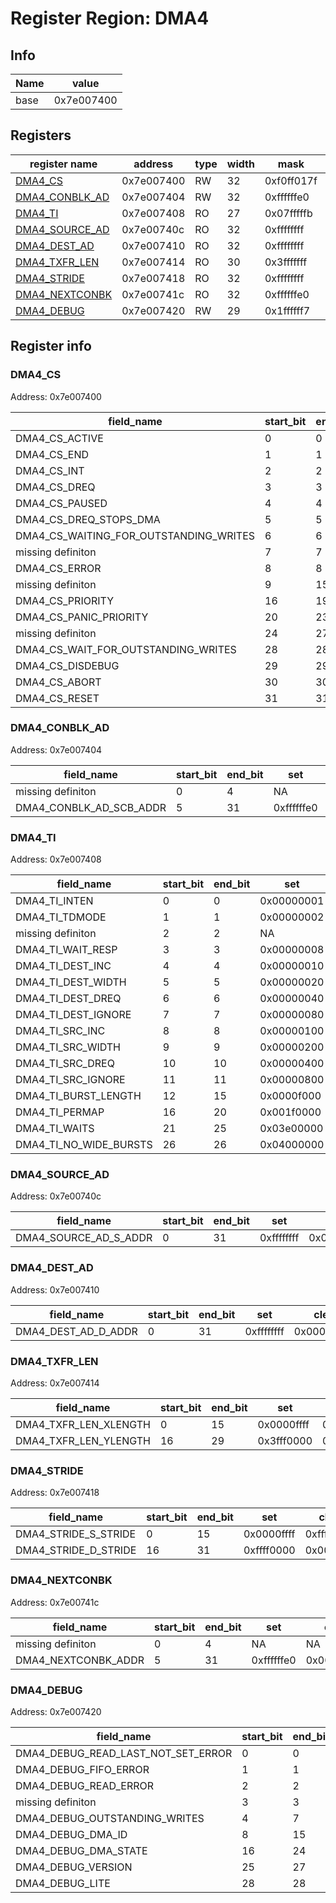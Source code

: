 # Register Region: DMA4


## Info

| Name | value |
| --- | --- |
| base | 0x7e007400 |

## Registers

| register name | address | type | width | mask | reset |
| --- | --- | --- | --- | --- | --- |
| [DMA4_CS](#dma4_cs) | 0x7e007400 | RW | 32 | 0xf0ff017f | 0000000000 |
| [DMA4_CONBLK_AD](#dma4_conblk_ad) | 0x7e007404 | RW | 32 | 0xffffffe0 | 0000000000 |
| [DMA4_TI](#dma4_ti) | 0x7e007408 | RO | 27 | 0x07fffffb |  |
| [DMA4_SOURCE_AD](#dma4_source_ad) | 0x7e00740c | RO | 32 | 0xffffffff |  |
| [DMA4_DEST_AD](#dma4_dest_ad) | 0x7e007410 | RO | 32 | 0xffffffff |  |
| [DMA4_TXFR_LEN](#dma4_txfr_len) | 0x7e007414 | RO | 30 | 0x3fffffff |  |
| [DMA4_STRIDE](#dma4_stride) | 0x7e007418 | RO | 32 | 0xffffffff |  |
| [DMA4_NEXTCONBK](#dma4_nextconbk) | 0x7e00741c | RO | 32 | 0xffffffe0 |  |
| [DMA4_DEBUG](#dma4_debug) | 0x7e007420 | RW | 29 | 0x1ffffff7 | 0000000000 |

## Register info


### DMA4_CS
 Address: 0x7e007400

| field_name | start_bit | end_bit | set | clear | reset |
| --- | --- | --- | --- | --- | --- |
| DMA4_CS_ACTIVE | 0 | 0 | 0x00000001 | 0xfffffffe | 0x0 |
| DMA4_CS_END | 1 | 1 | 0x00000002 | 0xfffffffd | 0x0 |
| DMA4_CS_INT | 2 | 2 | 0x00000004 | 0xfffffffb | 0x0 |
| DMA4_CS_DREQ | 3 | 3 | 0x00000008 | 0xfffffff7 | 0x0 |
| DMA4_CS_PAUSED | 4 | 4 | 0x00000010 | 0xffffffef | 0x0 |
| DMA4_CS_DREQ_STOPS_DMA | 5 | 5 | 0x00000020 | 0xffffffdf | 0x0 |
| DMA4_CS_WAITING_FOR_OUTSTANDING_WRITES | 6 | 6 | 0x00000040 | 0xffffffbf | 0x0 |
| missing definiton | 7 | 7 | NA | NA | NA |
| DMA4_CS_ERROR | 8 | 8 | 0x00000100 | 0xfffffeff | 0x0 |
| missing definiton | 9 | 15 | NA | NA | NA |
| DMA4_CS_PRIORITY | 16 | 19 | 0x000f0000 | 0xfff0ffff | 0x0 |
| DMA4_CS_PANIC_PRIORITY | 20 | 23 | 0x00f00000 | 0xff0fffff | 0x0 |
| missing definiton | 24 | 27 | NA | NA | NA |
| DMA4_CS_WAIT_FOR_OUTSTANDING_WRITES | 28 | 28 | 0x10000000 | 0xefffffff | 0x0 |
| DMA4_CS_DISDEBUG | 29 | 29 | 0x20000000 | 0xdfffffff | 0x0 |
| DMA4_CS_ABORT | 30 | 30 | 0x40000000 | 0xbfffffff | 0x0 |
| DMA4_CS_RESET | 31 | 31 | 0x80000000 | 0x7fffffff | 0x0 |

### DMA4_CONBLK_AD
 Address: 0x7e007404

| field_name | start_bit | end_bit | set | clear | reset |
| --- | --- | --- | --- | --- | --- |
| missing definiton | 0 | 4 | NA | NA | NA |
| DMA4_CONBLK_AD_SCB_ADDR | 5 | 31 | 0xffffffe0 | 0x0000001f | 0x0 |

### DMA4_TI
 Address: 0x7e007408

| field_name | start_bit | end_bit | set | clear | reset |
| --- | --- | --- | --- | --- | --- |
| DMA4_TI_INTEN | 0 | 0 | 0x00000001 | 0xfffffffe |  |
| DMA4_TI_TDMODE | 1 | 1 | 0x00000002 | 0xfffffffd |  |
| missing definiton | 2 | 2 | NA | NA | NA |
| DMA4_TI_WAIT_RESP | 3 | 3 | 0x00000008 | 0xfffffff7 |  |
| DMA4_TI_DEST_INC | 4 | 4 | 0x00000010 | 0xffffffef |  |
| DMA4_TI_DEST_WIDTH | 5 | 5 | 0x00000020 | 0xffffffdf |  |
| DMA4_TI_DEST_DREQ | 6 | 6 | 0x00000040 | 0xffffffbf |  |
| DMA4_TI_DEST_IGNORE | 7 | 7 | 0x00000080 | 0xffffff7f |  |
| DMA4_TI_SRC_INC | 8 | 8 | 0x00000100 | 0xfffffeff |  |
| DMA4_TI_SRC_WIDTH | 9 | 9 | 0x00000200 | 0xfffffdff |  |
| DMA4_TI_SRC_DREQ | 10 | 10 | 0x00000400 | 0xfffffbff |  |
| DMA4_TI_SRC_IGNORE | 11 | 11 | 0x00000800 | 0xfffff7ff |  |
| DMA4_TI_BURST_LENGTH | 12 | 15 | 0x0000f000 | 0xffff0fff |  |
| DMA4_TI_PERMAP | 16 | 20 | 0x001f0000 | 0xffe0ffff |  |
| DMA4_TI_WAITS | 21 | 25 | 0x03e00000 | 0xfc1fffff |  |
| DMA4_TI_NO_WIDE_BURSTS | 26 | 26 | 0x04000000 | 0xfbffffff |  |

### DMA4_SOURCE_AD
 Address: 0x7e00740c

| field_name | start_bit | end_bit | set | clear | reset |
| --- | --- | --- | --- | --- | --- |
| DMA4_SOURCE_AD_S_ADDR | 0 | 31 | 0xffffffff | 0x00000000 |  |

### DMA4_DEST_AD
 Address: 0x7e007410

| field_name | start_bit | end_bit | set | clear | reset |
| --- | --- | --- | --- | --- | --- |
| DMA4_DEST_AD_D_ADDR | 0 | 31 | 0xffffffff | 0x00000000 |  |

### DMA4_TXFR_LEN
 Address: 0x7e007414

| field_name | start_bit | end_bit | set | clear | reset |
| --- | --- | --- | --- | --- | --- |
| DMA4_TXFR_LEN_XLENGTH | 0 | 15 | 0x0000ffff | 0xffff0000 |  |
| DMA4_TXFR_LEN_YLENGTH | 16 | 29 | 0x3fff0000 | 0xc000ffff |  |

### DMA4_STRIDE
 Address: 0x7e007418

| field_name | start_bit | end_bit | set | clear | reset |
| --- | --- | --- | --- | --- | --- |
| DMA4_STRIDE_S_STRIDE | 0 | 15 | 0x0000ffff | 0xffff0000 |  |
| DMA4_STRIDE_D_STRIDE | 16 | 31 | 0xffff0000 | 0x0000ffff |  |

### DMA4_NEXTCONBK
 Address: 0x7e00741c

| field_name | start_bit | end_bit | set | clear | reset |
| --- | --- | --- | --- | --- | --- |
| missing definiton | 0 | 4 | NA | NA | NA |
| DMA4_NEXTCONBK_ADDR | 5 | 31 | 0xffffffe0 | 0x0000001f |  |

### DMA4_DEBUG
 Address: 0x7e007420

| field_name | start_bit | end_bit | set | clear | reset |
| --- | --- | --- | --- | --- | --- |
| DMA4_DEBUG_READ_LAST_NOT_SET_ERROR | 0 | 0 | 0x00000001 | 0xfffffffe | 0x0 |
| DMA4_DEBUG_FIFO_ERROR | 1 | 1 | 0x00000002 | 0xfffffffd | 0x0 |
| DMA4_DEBUG_READ_ERROR | 2 | 2 | 0x00000004 | 0xfffffffb | 0x0 |
| missing definiton | 3 | 3 | NA | NA | NA |
| DMA4_DEBUG_OUTSTANDING_WRITES | 4 | 7 | 0x000000f0 | 0xffffff0f | 0x0 |
| DMA4_DEBUG_DMA_ID | 8 | 15 | 0x0000ff00 | 0xffff00ff | 0x0 |
| DMA4_DEBUG_DMA_STATE | 16 | 24 | 0x01ff0000 | 0xfe00ffff | 0x0 |
| DMA4_DEBUG_VERSION | 25 | 27 | 0x0e000000 | 0xf1ffffff | 0x0 |
| DMA4_DEBUG_LITE | 28 | 28 | 0x10000000 | 0xefffffff | 0x0 |
